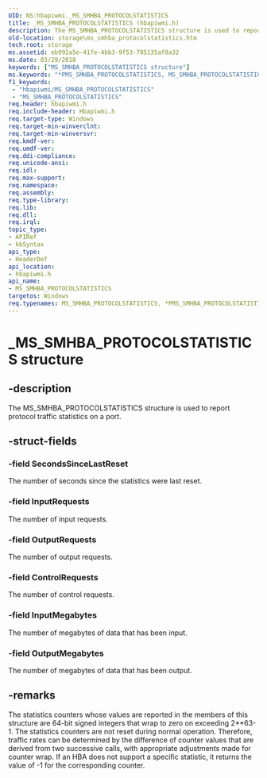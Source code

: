 ```yaml
---
UID: NS:hbapiwmi._MS_SMHBA_PROTOCOLSTATISTICS
title: _MS_SMHBA_PROTOCOLSTATISTICS (hbapiwmi.h)
description: The MS_SMHBA_PROTOCOLSTATISTICS structure is used to report protocol traffic statistics on a port.
old-location: storage\ms_smhba_protocolstatistics.htm
tech.root: storage
ms.assetid: eb992a5e-41fe-4bb3-9f53-785135af8a32
ms.date: 03/29/2018
keywords: ["MS_SMHBA_PROTOCOLSTATISTICS structure"]
ms.keywords: "*PMS_SMHBA_PROTOCOLSTATISTICS, MS_SMHBA_PROTOCOLSTATISTICS, MS_SMHBA_PROTOCOLSTATISTICS structure [Storage Devices], PMS_SMHBA_PROTOCOLSTATISTICS, PMS_SMHBA_PROTOCOLSTATISTICS structure pointer [Storage Devices], _MS_SMHBA_PROTOCOLSTATISTICS, hbapiwmi/MS_SMHBA_PROTOCOLSTATISTICS, hbapiwmi/PMS_SMHBA_PROTOCOLSTATISTICS, storage.ms_smhba_protocolstatistics, structs-Fibre_c49fbe22-4575-4738-810b-c9b53d5cc40c.xml"
f1_keywords:
 - "hbapiwmi/MS_SMHBA_PROTOCOLSTATISTICS"
 - "MS_SMHBA_PROTOCOLSTATISTICS"
req.header: hbapiwmi.h
req.include-header: Hbapiwmi.h
req.target-type: Windows
req.target-min-winverclnt: 
req.target-min-winversvr: 
req.kmdf-ver: 
req.umdf-ver: 
req.ddi-compliance: 
req.unicode-ansi: 
req.idl: 
req.max-support: 
req.namespace: 
req.assembly: 
req.type-library: 
req.lib: 
req.dll: 
req.irql: 
topic_type:
- APIRef
- kbSyntax
api_type:
- HeaderDef
api_location:
- hbapiwmi.h
api_name:
- MS_SMHBA_PROTOCOLSTATISTICS
targetos: Windows
req.typenames: MS_SMHBA_PROTOCOLSTATISTICS, *PMS_SMHBA_PROTOCOLSTATISTICS
---
```


# _MS_SMHBA_PROTOCOLSTATISTICS structure


## -description


The MS_SMHBA_PROTOCOLSTATISTICS structure is used to report protocol traffic statistics on a port.


## -struct-fields




### -field SecondsSinceLastReset

The number of seconds since the statistics were last reset.


### -field InputRequests

The number of input requests.


### -field OutputRequests

The number of output requests.


### -field ControlRequests

The number of control requests.


### -field InputMegabytes

The number of megabytes of data that has been input.


### -field OutputMegabytes

The number of megabytes of data that has been output.


## -remarks



The statistics counters whose values are reported in the members of this structure are 64-bit signed integers that wrap to zero on exceeding 2**63-1. The statistics counters are not reset during normal operation. Therefore, traffic rates can be determined by the difference of counter values that are derived from two successive calls, with appropriate adjustments made for counter wrap. If an HBA does not support a specific statistic, it returns the value of -1 for the corresponding counter.



